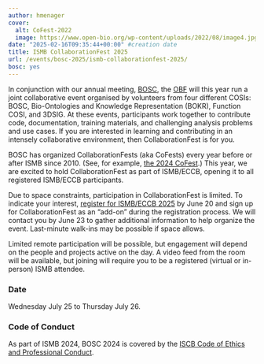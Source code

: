 ```yaml
---
author: hmenager
cover:
  alt: CoFest-2022
  image: https://www.open-bio.org/wp-content/uploads/2022/08/image4.jpg
date: "2025-02-16T09:35:44+00:00" #creation date
title: ISMB CollaborationFest 2025
url: /events/bosc-2025/ismb-collaborationfest-2025/
bosc: yes
---
```


In conjunction with our annual meeting, [BOSC](/events/bosc/), the [OBF](/) will this year run a joint collaborative event organised by volunteers from four different COSIs: BOSC, Bio-Ontologies and Knowledge Representation (BOKR), Function COSI, and 3DSIG. At these events, participants work together to contribute code, documentation, training materials, and challenging analysis problems and use cases. If you are interested in learning and contributing in an intensely collaborative environment, then CollaborationFest is for you.

BOSC has organized CollaborationFests (aka CoFests) every year before or after ISMB since 2010. (See, for example, [the 2024 CoFest](https://www.open-bio.org/events/bosc-2024/obf-bosc-collaborationfest-2024/).) This year, we are excited to hold CollaborationFest as part of ISMB/ECCB, opening it to all registered ISMB/ECCB participants.

Due to space constraints, participation in CollaborationFest is limited. To indicate your interest, [register for ISMB/ECCB 2025](https://www.iscb.org/ismbeccb2025/register) by June 20 and sign up for CollaborationFest as an “add-on” during the registration process. We will contact you by June 23 to gather additional information to help organize the event. Last-minute walk-ins may be possible if space allows.

Limited remote participation will be possible, but engagement will depend on the people and projects active on the day. A video feed from the room will be available, but joining will require you to be a registered (virtual or in-person) ISMB attendee.

### Date

Wednesday July 25 to Thursday July 26.

### Code of Conduct



As part of ISMB 2024, BOSC 2024 is covered by the [ISCB Code of Ethics and Professional Conduct](https://www.iscb.org/iscb-policy-statements/iscb-code-of-ethics-and-professional-conduct).
